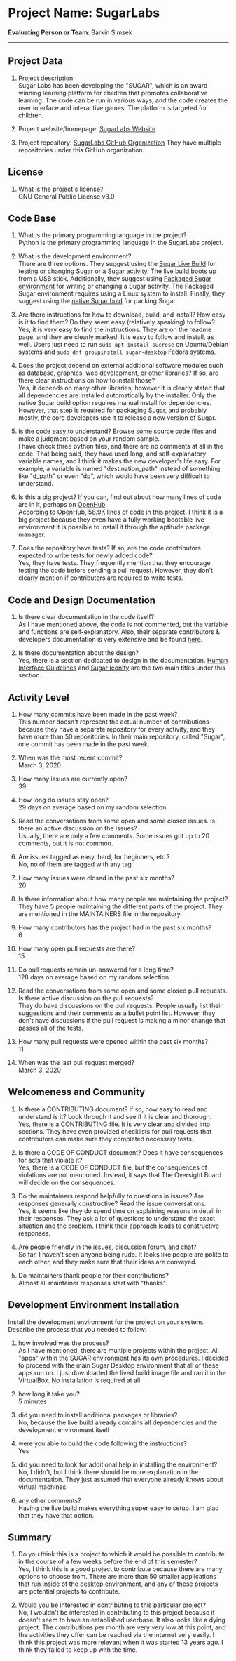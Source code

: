 # Project Name:  SugarLabs   



**Evaluating Person or Team**:
Barkin Simsek

---

## Project Data

1. Project description: <br>
Sugar Labs has been developing the "SUGAR", which is an award-winning learning platform for children that promotes collaborative learning. The code can be run in various ways, and the code creates the user interface and interactive games. The platform is targeted for children.



1. Project website/homepage: [SugarLabs Website](https://sugarlabs.org/)

1. Project repository: [SugarLabs GitHub Organization](https://github.com/sugarlabs) They have multiple repositories under this GitHub organization.



## License

1. What is the project's license? <br>
GNU General Public License v3.0


## Code Base


1. What is the primary programming language in the project? <br>
Python is the primary programming language in the SugarLabs project.


1. What is the development environment? <br>
There are three options. They suggest using the [Sugar Live Build](https://github.com/sugarlabs/sugar/blob/master/docs/development-environment.md#sugar-live-build) for testing or changing Sugar or a Sugar activity. The live build boots up from a USB stick. Additionally, they suggest using [Packaged Sugar environment](https://github.com/sugarlabs/sugar/blob/master/docs/development-environment.md#packaged-sugar) for writing or changing a Sugar activity. The Packaged Sugar environment requires using a Linux system to install. Finally, they suggest using the [native Sugar buid](https://github.com/sugarlabs/sugar/blob/master/docs/development-environment.md#native-sugar) for packing Sugar.


1. Are there instructions for how to download, build, and install? How easy is it
to find them? Do they seem easy (relatively speaking) to follow? <br>
Yes, it is very easy to find the instructions. They are on the readme page, and they are clearly marked. It is easy to follow and install, as well. Users just need to run ```sudo apt install sucrose``` on Ubuntu/Debian systems and ```sudo dnf groupinstall sugar-desktop``` Fedora systems.


1. Does the project depend on external additional software modules such as
database,  graphics, web development, or other libraries? If so, are there clear instructions on how to install those? <br>
Yes, it depends on many other libraries; however it is clearly stated that all dependencies are installed automatically by the installer. Only the native Sugar build option requires manual install for dependencies. However, that step is required for packaging Sugar, and probably mostly, the core developers use it to release a new version of Sugar.


1. Is the code easy to understand? Browse some source code files and make
a judgment based on your random sample. <br>
I have check three python files, and there are no comments at all in the code. That being said, they have used long, and self-explanatory variable names, and I think it makes the new developer's life easy. For example, a variable is named "destination_path" instead of something like "d_path" or even "dp", which would have been very difficult to understand.


1. Is this a big project? If you can, find out about how many lines of code
are in it, perhaps on [OpenHub](https://www.openhub.net/). <br>
According to [OpenHub](https://www.openhub.net/p?ref=homepage&query=sugar), 58.9K lines of code in this project. I think it is a big project because they even have a fully working bootable live environment it is possible to install it through the aptitude package manager.

1. Does the repository have tests? If so, are the code contributors expected to write tests for newly added code? <br>
Yes, they have tests. They frequently mention that they encourage testing the code before sending a pull request. However, they don't clearly mention if contributors are required to write tests.


## Code and Design Documentation
1. Is there clear documentation in the code itself? <br>
As I have mentioned above, the code is not commented, but the variable and functions are self-explanatory. Also, their separate contributors & developers documentation is very extensive and be found [here](https://github.com/sugarlabs/sugar-docs).

1. Is there documentation about the design?  <br>
Yes, there is a section dedicated to design in the documentation. [Human Interface Guidelines](https://github.com/sugarlabs/sugar-docs/blob/master/src/HIG.md) and [Sugar Iconify](https://github.com/sugarlabs/sugar-docs/blob/master/src/sugar-iconify.md) are the two main titles under this section.

## Activity Level


1. How many commits have been made in the past week? <br>
This number doesn't represent the actual number of contributions because they have a separate repository for every activity, and they have more than 50 repositories. In their main repository, called "Sugar", one commit has been made in the past week.

1. When was the most recent commit? <br>
March 3, 2020

1. How many issues are currently open? <br>
39

1. How long do issues stay open? <br>
29 days on average based on my random selection

1. Read the conversations from some open and some closed issues. Is there an active discussion on the issues? <br>
Usually, there are only a few comments. Some issues got up to 20 comments, but it is not common.

1. Are issues tagged as easy, hard, for beginners, etc.? <br>
No, no of them are tagged with any tag.

1. How many issues were closed in the past six months? <br>
20

1. Is there information about how many people are maintaining the project? <br>
They have 5 people maintaining the different parts of the project. They are mentioned in the MAINTAINERS file in the repository.

1. How many contributors has the project had in the past six months? <br>
6

1. How many open pull requests are there? <br>
15

1. Do pull requests remain un-answered for a long time? <br>
128 days on average based on my random selection

1. Read the conversations from some open and some closed pull requests.  Is there active discussion on the pull requests? <br>
They do have discussions on the pull requests. People usually list their suggestions and their comments as a bullet point list. However, they don't have discussions if the pull request is making a minor change that passes all of the tests.

1. How many pull requests were opened within the past six months? <br>
11

1. When was the last  pull request  merged? <br>
March 3, 2020

## Welcomeness and Community

1. Is there a CONTRIBUTING document? If so, how easy to read and understand is it?
Look through it and see if it is clear and thorough. <br>
Yes, there is a CONTRIBUTING file. It is very clear and divided into sections. They have even provided checklists for pull requests that contributors can make sure they completed necessary tests.

1. Is there a CODE OF CONDUCT document? Does it have consequences for acts that
violate it? <br>
Yes, there is a CODE OF CONDUCT file, but the consequences of violations are not mentioned. Instead, it says that The Oversight Board will decide on the consequences.

1. Do the maintainers respond helpfully to questions in issues?
Are responses generally constructive? Read the issue conversations. <br>
Yes, it seems like they do spend time on explaining reasons in detail in their responses. They ask a lot of questions to understand the exact situation and the problem. I think their approach leads to constructive responses.

1. Are people friendly in the issues, discussion forum, and chat? <br>
So far, I haven't seen anyone being rude. It looks like people are polite to each other, and they make sure that their ideas are conveyed.


1. Do maintainers thank people for their contributions? <br>
Almost all maintainer responses start with "thanks".

## Development Environment Installation

Install the development environment for the project on your system.
Describe the process that you needed to follow:

1. how involved was the process? <br>
As I have mentioned, there are multiple projects within the project. All "apps" within the SUGAR environment has its own procedures. I decided to proceed with the main Sugar Desktop environment that all of these apps run on. I just downloaded the lived build image file and ran it in the VirtualBox. No installation is required at all.

1. how long it take you? <br>
5 minutes

1. did you need to install additional packages or libraries? <br>
No, because the live build already contains all dependencies and the development environment itself

1. were you able to build the code following the instructions? <br>
Yes

1. did you need to look for additional help in installing the environment? <br>
No, I didn't, but I think there should be more explanation in the documentation. They just assumed that everyone already knows about virtual machines.

1. any other comments? <br>
Having the live build makes everything super easy to setup. I am glad that they have that option.



## Summary
1. Do you think this is a project to which it would be possible to contribute
in the course of a few weeks before the end of this semester? <br>
Yes, I think this is a good project to contribute because there are many options to choose from. There are more than 50 smaller applications that run inside of the desktop environment, and any of these projects are potential projects to contribute.

1. Would you be interested in contributing to this particular project? <br>
No, I wouldn't be interested in contributing to this project because it doesn't seem to have an established userbase. It also looks like a dying project. The contributions per month are very very low at this point, and the activities they offer can be reached via the internet very easily. I think this project was more relevant when it was started 13 years ago. I think they failed to keep up with the time.
